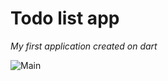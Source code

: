 # Todo list app
*My first application created on dart*

![Main](https://i.ibb.co/gvpjjvW/screely-1641292624724.png)
